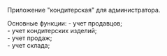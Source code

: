 Приложение "кондитерская" для администратора.

Основные функции:
    - учет продавцов;<br />
    - учет кондитерских изделий;<br />
    - учет продаж;<br />
    - учет склада;
